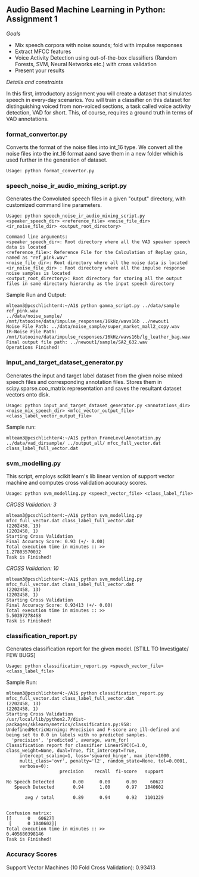 ## Audio Based Machine Learning in Python: Assignment 1

*Goals*
* Mix speech corpora with noise sounds; fold with impulse responses
* Extract MFCC features
* Voice Activity Detection using out-of-the-box classifiers (Random Forests, SVM, Neural Networks etc.) with cross validation
* Present your results

*Details and constraints*

In this first, introductory assignment you will create a dataset that simulates speech in every-day scenarios. You will train a classifier on this dataset for distinguishing voiced from non-voiced sections, a task called voice activity detection, VAD for short. This, of course, requires a ground truth in terms of VAD annotations.

### format_convertor.py

Converts the format of the noise files into int_16 type. We convert all the noise files into the int_16 format aand save them in a new folder which is used further in the generation of dataset.

```
Usage: python format_convertor.py
```

### speech_noise_ir_audio_mixing_script.py

Generates the Convoluted speech files in a given "output" directory, with customized command line parameters.
```
Usage: python speech_noise_ir_audio_mixing_script.py <speaker_speech_dir> <reference_file> <noise_file_dir> <ir_noise_file_dir> <output_root_directory>

Command line arguments:
<speaker_speech_dir>: Root directory where all the VAD speaker speech data is located
<reference_file>: Reference File for the Calculation of Replay gain, named as "ref_pink.wav"
<noise_file_dir>: Root directory where all the noise data is located
<ir_noise_file_dir> : Root directory where all the impulse response noise samples is located
<output_root_directory>: Root directory for storing all the output files in same directory hierarchy as the input speech directory
```

Sample Run and Output:
```
mlteam3@pcschlichter4:~/A1$ python gamma_script.py ../data/sample ref_pink.wav 
../data/noise_sample/ /mnt/tatooine/data/impulse_responses/16kHz/wavs16b ../newout1
Noise File Path: ../data/noise_sample/super_market_mall2_copy.wav
IR-Noise File Path: /mnt/tatooine/data/impulse_responses/16kHz/wavs16b/lg_leather_bag.wav
Final output file path: ../newout1/sample/SA2_632.wav
Operations Finished!
```

### input_and_target_dataset_generator.py

Generates the input and target label dataset from the given noise mixed speech files and corresponding annotation files. Stores them in scipy.sparse.coo_matrix representation and saves the resultant dataset vectors onto disk. 

```
Usage: python input_and_target_dataset_generator.py <annotations_dir> <noise_mix_speech_dir> <mfcc_vector_output_file> <class_label_vector_output_file>

```

Sample run:

```
mlteam3@pcschlichter4:~/A1$ python FrameLevelAnnotation.py ../data/vad_dirsample/ ../output_all/ mfcc_full_vector.dat class_label_full_vector.dat
```

### svm_modelling.py

This script, employs scikit learn's lib linear version of support vector machine and computes cross validation accuracy scores.

```
Usage: python svm_modelling.py <speech_vector_file> <class_label_file>
```
_CROSS Validation: 3_
```
mlteam3@pcschlichter4:~/A1$ python svm_modelling.py mfcc_full_vector.dat class_label_full_vector.dat
(2202458, 13)
(2202458, 1)
Starting Cross Validation
Final Accuracy Score: 0.93 (+/- 0.00)
Total execution time in minutes :: >>
1.27803570032
Task is Finished!
```

_CROSS Validation: 10_
```
mlteam3@pcschlichter4:~/A1$ python svm_modelling.py mfcc_full_vector.dat class_label_full_vector.dat
(2202458, 13)
(2202458, 1)
Starting Cross Validation
Final Accuracy Score: 0.93413 (+/- 0.00)
Total execution time in minutes :: >>
5.50397278468
Task is Finished!

```
### classification_report.py

Generates classification report for the given model. [STILL TO Investigate/ FEW BUGS]
```
Usage: python classification_report.py <speech_vector_file> <class_label_file>
```

Sample Run:

```
mlteam3@pcschlichter4:~/A1$ python classification_report.py mfcc_full_vector.dat class_label_full_vector.dat
(2202458, 13)
(2202458, 1)
Starting Cross Validation
/usr/local/lib/python2.7/dist-packages/sklearn/metrics/classification.py:958: UndefinedMetricWarning: Precision and F-score are ill-defined and being set to 0.0 in labels with no predicted samples.
  'precision', 'predicted', average, warn_for)
Classification report for classifier LinearSVC(C=1.0, class_weight=None, dual=True, fit_intercept=True,
     intercept_scaling=1, loss='squared_hinge', max_iter=1000,
     multi_class='ovr', penalty='l2', random_state=None, tol=0.0001,
     verbose=0):
                    precision    recall  f1-score   support

No Speech Detected       0.00      0.00      0.00     60627
   Speech Detected       0.94      1.00      0.97   1040602

       avg / total       0.89      0.94      0.92   1101229


Confusion matrix:
[[      0   60627]
 [      0 1040602]]
Total execution time in minutes :: >>
0.405680398146
Task is Finished!

```

### Accuracy Scores

Support Vector Machines (10 Fold Cross Validation):  0.93413